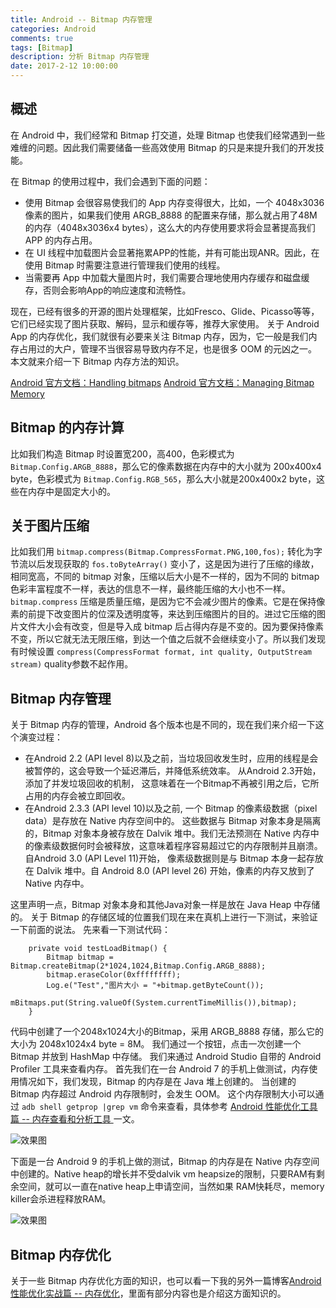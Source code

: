 ```yaml
---
title: Android -- Bitmap 内存管理
categories: Android
comments: true
tags: [Bitmap]
description: 分析 Bitmap 内存管理
date: 2017-2-12 10:00:00
---
```


## 概述

在 Android 中，我们经常和 Bitmap 打交道，处理 Bitmap 也使我们经常遇到一些难缠的问题。因此我们需要储备一些高效使用 Bitmap 的只是来提升我们的开发技能。

在 Bitmap 的使用过程中，我们会遇到下面的问题：

 - 使用 Bitmap 会很容易使我们的 App 内存变得很大，比如，一个 4048x3036 像素的图片，如果我们使用 ARGB_8888 的配置来存储，那么就占用了48M的内存（4048x3036x4 bytes），这么大的内存使用要求将会显著提高我们 APP 的内存占用。
 - 在 UI 线程中加载图片会显著拖累APP的性能，并有可能出现ANR。因此，在使用 Bitmap 时需要注意进行管理我们使用的线程。
 - 当需要再 App 中加载大量图片时，我们需要合理地使用内存缓存和磁盘缓存，否则会影响App的响应速度和流畅性。

现在，已经有很多的开源的图片处理框架，比如Fresco、Glide、Picasso等等，它们已经实现了图片获取、解码，显示和缓存等，推荐大家使用。
关于 Android App 的内存优化，我们就很有必要来关注 Bitmap 内存，因为，它一般是我们内存占用过的大户，管理不当很容易导致内存不足，也是很多 OOM 的元凶之一。
本文就来介绍一下 Bitmap 内存方法的知识。

[Android 官方文档：Handling bitmaps](https://developer.android.com/topic/performance/graphics)
[Android 官方文档：Managing Bitmap Memory](https://developer.android.com/topic/performance/graphics/manage-memory)

## Bitmap 的内存计算

比如我们构造 Bitmap 时设置宽200，高400，色彩模式为 `Bitmap.Config.ARGB_8888`，那么它的像素数据在内存中的大小就为 200x400x4 byte，色彩模式为 `Bitmap.Config.RGB_565`，那么大小就是200x400x2 byte，这些在内存中是固定大小的。

## 关于图片压缩

比如我们用 `bitmap.compress(Bitmap.CompressFormat.PNG,100,fos);` 转化为字节流以后发现获取的 `fos.toByteArray()` 变小了，这是因为进行了压缩的缘故，相同宽高，不同的 bitmap 对象，压缩以后大小是不一样的，因为不同的 bitmap 色彩丰富程度不一样，表达的信息不一样，最终能压缩的大小也不一样。
`bitmap.compress` 压缩是质量压缩，是因为它不会减少图片的像素。它是在保持像素的前提下改变图片的位深及透明度等，来达到压缩图片的目的。进过它压缩的图片文件大小会有改变，但是导入成 bitmap 后占得内存是不变的。因为要保持像素不变，所以它就无法无限压缩，到达一个值之后就不会继续变小了。所以我们发现有时候设置 `compress(CompressFormat format, int quality, OutputStream stream)` quality参数不起作用。

## Bitmap 内存管理

关于 Bitmap 内存的管理，Android 各个版本也是不同的，现在我们来介绍一下这个演变过程：

 - 在Android 2.2 (API level 8)以及之前，当垃圾回收发生时，应用的线程是会被暂停的，这会导致一个延迟滞后，并降低系统效率。 从Android 2.3开始，添加了并发垃圾回收的机制， 这意味着在一个Bitmap不再被引用之后，它所占用的内存会被立即回收。
 - 在Android 2.3.3 (API level 10)以及之前, 一个 Bitmap 的像素级数据（pixel data）是存放在 Native 内存空间中的。 这些数据与 Bitmap 对象本身是隔离的，Bitmap 对象本身被存放在 Dalvik 堆中。我们无法预测在 Native 内存中的像素级数据何时会被释放，这意味着程序容易超过它的内存限制并且崩溃。 自Android 3.0 (API Level 11)开始， 像素级数据则是与 Bitmap 本身一起存放在 Dalvik 堆中。自 Android 8.0 (API level 26) 开始，像素的内存又放到了 Native 内存中。

这里声明一点，Bitmap 对象本身和其他Java对象一样是放在 Java Heap 中存储的。
关于 Bitmap 的存储区域的位置我们现在来在真机上进行一下测试，来验证一下前面的说法。
先来看一下测试代码：

```
    private void testLoadBitmap() {
        Bitmap bitmap = Bitmap.createBitmap(2*1024,1024,Bitmap.Config.ARGB_8888);
        bitmap.eraseColor(0xffffffff);
        Log.e("Test","图片大小 = "+bitmap.getByteCount());
        mBitmaps.put(String.valueOf(System.currentTimeMillis()),bitmap);
    }
```

代码中创建了一个2048x1024大小的Bitmap，采用 ARGB_8888 存储，那么它的大小为 2048x1024x4 byte = 8M。
我们通过一个按钮，点击一次创建一个 Bitmap 并放到 HashMap 中存储。
我们来通过 Android Studio 自带的 Android Profiler 工具来查看内存。
首先我们在一台 Android 7 的手机上做测试，内存使用情况如下，我们发现，Bitmap 的内存是在 Java 堆上创建的。
当创建的 Bitmap 内存超过 Android 内存限制时，会发生 OOM。
这个内存限制大小可以通过 `adb shell getprop |grep vm` 命令来查看，具体参考 [Android 性能优化工具篇 -- 内存查看和分析工具 ](http://www.heqiangfly.com/2018/10/10/android-performance-optimization-tools-ram-analysis/) 一文。

![效果图](/images/android-knowledge-about-bitmap-memory-management/image1.png)

下面是一台 Android 9 的手机上做的测试，Bitmap 的内存是在 Native 内存空间中创建的。Native heap的增长并不受dalvik vm heapsize的限制，只要RAM有剩余空间，就可以一直在native heap上申请空间，当然如果 RAM快耗尽，memory killer会杀进程释放RAM。

![效果图](/images/android-knowledge-about-bitmap-memory-management/image2.png)



## Bitmap 内存优化

关于一些 Bitmap 内存优化方面的知识，也可以看一下我的另外一篇博客[Android 性能优化实战篇 -- 内存优化](http://www.heqiangfly.com/2018/10/08/android-performance-optimization-reduce-ram/)，里面有部分内容也是介绍这方面知识的。